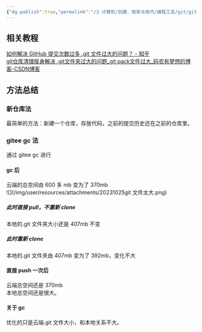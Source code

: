 ```yaml
---
{"dg-publish":true,"permalink":"/3 计算机/创建、效率与技巧/编程工具/git/git 文件太大/","title":"git 文件太大"}
---
```



## 相关教程
[如何解决 GitHub 提交次数过多 .git 文件过大的问题？ - 知乎](https://www.zhihu.com/question/29769130)  
[git仓库清理瘦身解决 .git文件夹过大的问题\_git pack文件过大\_码农有梦想的博客-CSDN博客](https://blog.csdn.net/weixin_41791737/article/details/128646757)
## 方法总结
### 新仓库法
最简单的方法：新建一个仓库，存放代码，之前的提交历史还在之前的仓库里。
### gitee gc 法
通过 gitee gc 进行
#### gc 后
云端的总空间由 600 多 mb 变为了 370mb  
![](/img/user/resources/attachments/20231025git 文件太大.png)
##### 此时直接 pull，不重新 clone
本地的.git 文件夹大小还是 407mb 不变
##### 此时重新 clone
本地的.git 文件夹由 407mb 变为了 392mb，变化不大  
#### 直接 push 一次后
云端总空间还是 370mb  
本地总空间还是很大。
#### 关于 gc
优化的只是云端.git 文件大小，和本地关系不大。